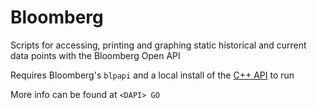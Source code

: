 # Bloomberg

Scripts for accessing, printing and graphing static historical and current data points with the Bloomberg Open API

Requires Bloomberg's `blpapi` and a local install of the [C++ API](https://www.bloomberg.com/professional/support/api-library/) to run

More info can be found at `<DAPI> GO`
